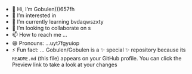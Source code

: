 - 👋 Hi, I’m Gobulen)))657fh
- 👀 I’m interested in 
- 🌱 I’m currently learning  bvdaqwszxty
- 💞️ I’m looking to collaborate on s
- 📫 How to reach me ...
- 😄 Pronouns: ...uyt7fgyuiop
- ⚡ Fun fact: ...
Gobulen/Gobulen is a ✨ special ✨ repository because its `README.md` (this file) appears on your GitHub profile.
You can click the Preview link to take a look at your changes
